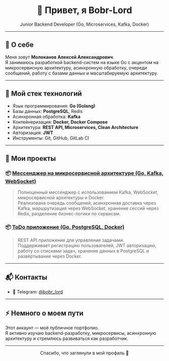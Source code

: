 
<h1 align="center">👋 Привет, я Bobr-Lord</h1>

<p align="center">
  Junior Backend Developer (Go, Microservices, Kafka, Docker)
</p>

---

## 📌 О себе

Меня зовут **Молоканов Алексей Александрович**.  
Я занимаюсь разработкой backend-систем на языке Go с акцентом на микросервисную архитектуру, асинхронную обработку, очереди сообщений, работу с базами данных и масштабируемую архитектуру.

---

## 🚀 Мой стек технологий

- Язык программирования: **Go (Golang)**
- Базы данных: **PostgreSQL**, Redis
- Асинхронная обработка: **Kafka**
- Контейнеризация: **Docker, Docker Compose**
- Архитектура: **REST API, Microservices, Clean Architecture**
- Авторизация: **JWT**
- Инструменты: Git, GitHub, GitLab CI

---

## 📂 Мои проекты

### 📦 [Мессенджер на микросервисной архитектуре (Go, Kafka, WebSocket)](https://github.com/Bobr-Lord/messenger)

> Полноценный мессенджер с использованием Kafka, WebSocket, микросервисной архитектуры и Docker.  
> Реализована очередь сообщений, асинхронная доставка через Kafka, маршрутизация через WebSocket, хранение сессий через Redis, разделение бизнес-логики по сервисам.

### 📦 [ToDo приложение (Go, PostgreSQL, Docker)](https://github.com/Bobr-Lord/todo_app)

> REST API приложение для управления задачами.  
> Поддерживает регистрацию пользователей, JWT авторизацию, работу со списками задач, хранение данных в PostgreSQL и развёртывание через Docker.

---

## 📬 Контакты

- 📱 Telegram: [@bobr_lord](https://t.me/bobr_lord)

---

## ⚡ Немного о моем пути

Этот аккаунт — моё публичное портфолио.  
Я активно изучаю backend-разработку, микросервисы, асинхронную архитектуру и стремлюсь развиваться как разработчик.

---

<p align="center">Спасибо, что заглянули в мой профиль 🙌</p>
